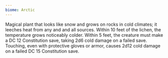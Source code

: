 ```yaml
---
biome: Arctic
---
```

Magical plant that looks like snow and grows on rocks in cold climates; it leeches heat from any and and all sources. Within 10 feet of the lichen, the temperature grows noticeably colder. Within 5 feet, the creature must make a DC 12 Constitution save, taking 2d6 cold damage on a failed save. Touching, even with protective gloves or armor, causes 2d12 cold damage on a failed DC 15 Constitution save. 

